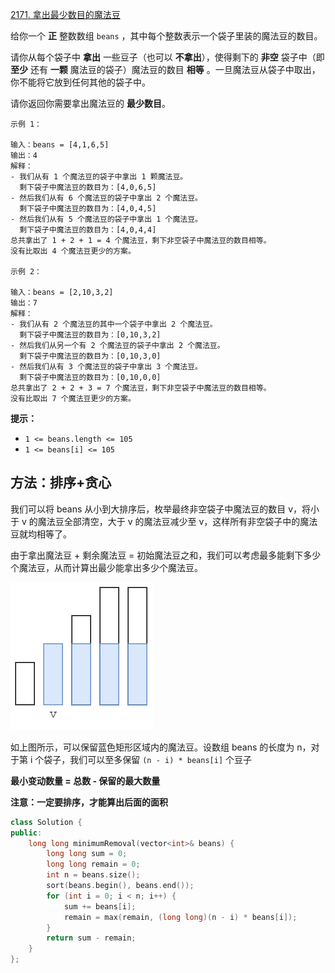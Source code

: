 [2171. 拿出最少数目的魔法豆](https://leetcode-cn.com/problems/removing-minimum-number-of-magic-beans/)

给你一个 **正** 整数数组 `beans` ，其中每个整数表示一个袋子里装的魔法豆的数目。

请你从每个袋子中 **拿出** 一些豆子（也可以 **不拿出**），使得剩下的 **非空** 袋子中（即 **至少** 还有 **一颗** 魔法豆的袋子）魔法豆的数目 **相等** 。一旦魔法豆从袋子中取出，你不能将它放到任何其他的袋子中。

请你返回你需要拿出魔法豆的 **最少数目**。

```
示例 1：

输入：beans = [4,1,6,5]
输出：4
解释：
- 我们从有 1 个魔法豆的袋子中拿出 1 颗魔法豆。
  剩下袋子中魔法豆的数目为：[4,0,6,5]
- 然后我们从有 6 个魔法豆的袋子中拿出 2 个魔法豆。
  剩下袋子中魔法豆的数目为：[4,0,4,5]
- 然后我们从有 5 个魔法豆的袋子中拿出 1 个魔法豆。
  剩下袋子中魔法豆的数目为：[4,0,4,4]
总共拿出了 1 + 2 + 1 = 4 个魔法豆，剩下非空袋子中魔法豆的数目相等。
没有比取出 4 个魔法豆更少的方案。

示例 2：

输入：beans = [2,10,3,2]
输出：7
解释：
- 我们从有 2 个魔法豆的其中一个袋子中拿出 2 个魔法豆。
  剩下袋子中魔法豆的数目为：[0,10,3,2]
- 然后我们从另一个有 2 个魔法豆的袋子中拿出 2 个魔法豆。
  剩下袋子中魔法豆的数目为：[0,10,3,0]
- 然后我们从有 3 个魔法豆的袋子中拿出 3 个魔法豆。
  剩下袋子中魔法豆的数目为：[0,10,0,0]
总共拿出了 2 + 2 + 3 = 7 个魔法豆，剩下非空袋子中魔法豆的数目相等。
没有比取出 7 个魔法豆更少的方案。

```

 

**提示：**

- `1 <= beans.length <= 105`
- `1 <= beans[i] <= 105`

## 方法：排序+贪心

我们可以将 beans 从小到大排序后，枚举最终非空袋子中魔法豆的数目 v，将小于 v 的魔法豆全部清空，大于 v 的魔法豆减少至 v，这样所有非空袋子中的魔法豆就均相等了。

由于拿出魔法豆 + 剩余魔法豆 = 初始魔法豆之和，我们可以考虑最多能剩下多少个魔法豆，从而计算出最少能拿出多少个魔法豆。

![2171](../doc/2171.png)

如上图所示，可以保留蓝色矩形区域内的魔法豆。设数组 beans 的长度为 n，对于第 i 个袋子，我们可以至多保留 `(n - i) * beans[i]` 个豆子

**最小变动数量 = 总数 - 保留的最大数量**

**注意：一定要排序，才能算出后面的面积**

```c++
class Solution {
public:
    long long minimumRemoval(vector<int>& beans) {
        long long sum = 0;
        long long remain = 0;
        int n = beans.size();
        sort(beans.begin(), beans.end());
        for (int i = 0; i < n; i++) {
            sum += beans[i];
            remain = max(remain, (long long)(n - i) * beans[i]);
        }
        return sum - remain;
    }
};
```

